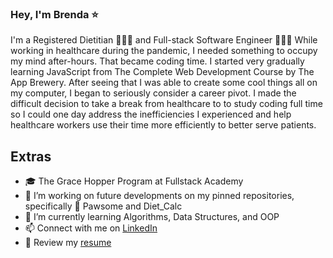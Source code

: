 ### Hey, I'm Brenda ⭐

I'm a Registered Dietitian 👩🏻‍⚕️ and Full-stack Software Engineer 👩🏻‍💻 While working in healthcare during the pandemic, I needed something to occupy my mind after-hours. That became coding time. I started very gradually learning JavaScript from The Complete Web Development Course by The App Brewery. After seeing that I was able to create some cool things all on my computer, I began to seriously consider a career pivot. I made the difficult decision to take a break from healthcare to to study coding full time so I could one day address the inefficiencies I experienced and help healthcare workers use their time more efficiently to better serve patients.

## Extras
- 🎓 The Grace Hopper Program at Fullstack Academy
- 🔭 I’m working on future developments on my pinned repositories, specifically 🐾 Pawsome and Diet_Calc 
- 🌱 I’m currently learning Algorithms, Data Structures, and OOP
- 📫 Connect with me on [LinkedIn](https://www.linkedin.com/in/brenda-wong-rd/)
- 📝 Review my [resume](https://drive.google.com/file/d/1BaRhzqbwsH514aXGSjUuE9GH82QXCDUH/view?usp=sharing)
